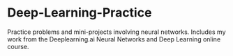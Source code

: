 # Deep-Learning-Practice
Practice problems and mini-projects involving neural networks. Includes my work from the Deeplearning.ai Neural Networks and Deep Learning online course. 
